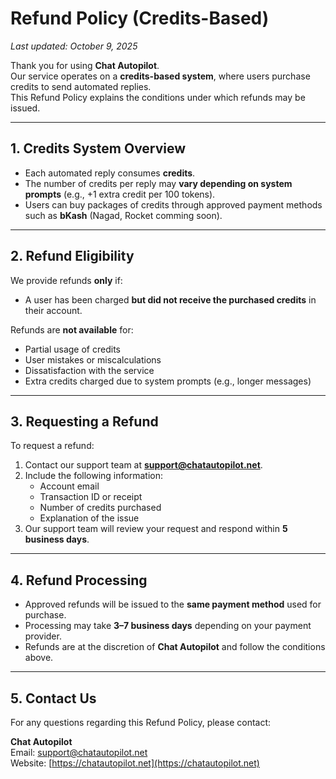 # Refund Policy (Credits-Based)

_Last updated: October 9, 2025_

Thank you for using **Chat Autopilot**.  
Our service operates on a **credits-based system**, where users purchase credits to send automated replies.  
This Refund Policy explains the conditions under which refunds may be issued.

---

## 1. Credits System Overview

- Each automated reply consumes **credits**.  
- The number of credits per reply may **vary depending on system prompts** (e.g., +1 extra credit per 100 tokens).  
- Users can buy packages of credits through approved payment methods such as **bKash** (Nagad, Rocket comming soon).
---

## 2. Refund Eligibility

We provide refunds **only** if:
- A user has been charged **but did not receive the purchased credits** in their account.  

Refunds are **not available** for:
- Partial usage of credits  
- User mistakes or miscalculations  
- Dissatisfaction with the service  
- Extra credits charged due to system prompts (e.g., longer messages)

---

## 3. Requesting a Refund

To request a refund:
1. Contact our support team at **support@chatautopilot.net**.  
2. Include the following information:
   - Account email  
   - Transaction ID or receipt  
   - Number of credits purchased  
   - Explanation of the issue  
3. Our support team will review your request and respond within **5 business days**.

---

## 4. Refund Processing

- Approved refunds will be issued to the **same payment method** used for purchase.  
- Processing may take **3–7 business days** depending on your payment provider.  
- Refunds are at the discretion of **Chat Autopilot** and follow the conditions above.

---

## 5. Contact Us

For any questions regarding this Refund Policy, please contact:

**Chat Autopilot**  
Email: support@chatautopilot.net  
Website: [https://chatautopilot.net](https://chatautopilot.net)
